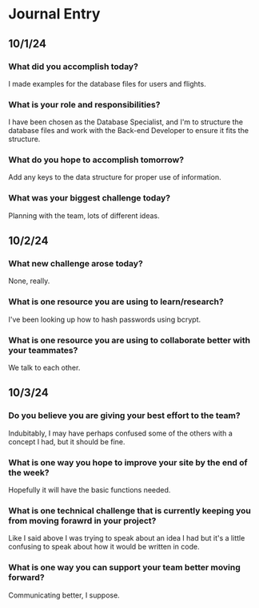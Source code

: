 # Journal Entry

## 10/1/24
### What did you accomplish today?
I made examples for the database files for users and flights.

### What is your role and responsibilities?
I have been chosen as the Database Specialist, and I'm to structure the database files and work with the Back-end Developer to ensure it fits the structure.

### What do you hope to accomplish tomorrow?
Add any keys to the data structure for proper use of information.

### What was your biggest challenge today?
Planning with the team, lots of different ideas.


## 10/2/24
### What new challenge arose today?
None, really.

### What is one resource you are using to learn/research?
I've been looking up how to hash passwords using bcrypt.

### What is one resource you are using to collaborate better with your teammates?
We talk to each other.


## 10/3/24
### Do you believe you are giving your best effort to the team?
Indubitably, I may have perhaps confused some of the others with a concept I had, but it should be fine.

### What is one way you hope to improve your site by the end of the week?
Hopefully it will have the basic functions needed.

### What is one technical challenge that is currently keeping you from moving forawrd in your project?
Like I said above I was trying to speak about an idea I had but it's a little confusing to speak about how it would be written in code.

### What is one way you can support your team better moving forward?
Communicating better, I suppose.